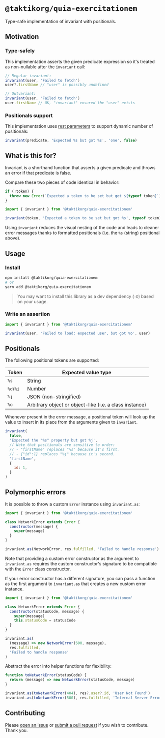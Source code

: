# `@taktikorg/quia-exercitationem`

Type-safe implementation of invariant with positionals.

## Motivation

### Type-safely

This implementation asserts the given predicate expression so it's treated as non-nullable after the `invariant` call:

```ts
// Regular invariant:
invariant(user, 'Failed to fetch')
user?.firstName // "user" is possibly undefined

// Outvariant:
invariant(user, 'Failed to fetch')
user.firstName // OK, "invariant" ensured the "user" exists
```

### Positionals support

This implementation uses [rest parameters](https://developer.mozilla.org/en-US/docs/Web/JavaScript/Reference/Functions/rest_parameters) to support dynamic number of positionals:

```js
invariant(predicate, 'Expected %s but got %s', 'one', false)
```

## What is this for?

Invariant is a shorthand function that asserts a given predicate and throws an error if that predicate is false.

Compare these two pieces of code identical in behavior:

```js
if (!token) {
  throw new Error(`Expected a token to be set but got ${typeof token}`)
}
```

```js
import { invariant } from '@taktikorg/quia-exercitationem'

invariant(token, 'Expected a token to be set but got %s', typeof token)
```

Using `invariant` reduces the visual nesting of the code and leads to cleaner error messages thanks to formatted positionals (i.e. the `%s` (string) positional above).

## Usage

### Install

```sh
npm install @taktikorg/quia-exercitationem
# or
yarn add @taktikorg/quia-exercitationem
```

> You may want to install this library as a dev dependency (`-D`) based on your usage.

### Write an assertion

```js
import { invariant } from '@taktikorg/quia-exercitationem'

invariant(user, 'Failed to load: expected user, but got %o', user)
```

## Positionals

The following positional tokens are supported:

| Token     | Expected value type                                     |
| --------- | ------------------------------------------------------- |
| `%s`      | String                                                  |
| `%d`/`%i` | Number                                                  |
| `%j`      | JSON (non-stringified)                                  |
| `%o`      | Arbitrary object or object-like (i.e. a class instance) |

Whenever present in the error message, a positional token will look up the value to insert in its place from the arguments given to `invariant`.

```js
invariant(
  false,
  'Expected the "%s" property but got %j',
  // Note that positionals are sensitive to order:
  // - "firstName" replaces "%s" because it's first.
  // - {"id":1} replaces "%j" because it's second.
  'firstName',
  {
    id: 1,
  }
)
```

## Polymorphic errors

It is possible to throw a custom `Error` instance using `invariant.as`:

```js
import { invariant } from '@taktikorg/quia-exercitationem'

class NetworkError extends Error {
  constructor(message) {
    super(message)
  }
}

invariant.as(NetworkError, res.fulfilled, 'Failed to handle response')
```

Note that providing a custom error constructor as the argument to `invariant.as` requires the custom constructor's signature to be compatible with the `Error` class constructor.

If your error constructor has a different signature, you can pass a function as the first argument to `invariant.as` that creates a new custom error instance.

```js
import { invariant } from '@taktikorg/quia-exercitationem'

class NetworkError extends Error {
  constructor(statusCode, message) {
    super(message)
    this.statusCode = statusCode
  }
}

invariant.as(
  (message) => new NetworkError(500, message),
  res.fulfilled,
  'Failed to handle response'
)
```

Abstract the error into helper functions for flexibility:

```js
function toNetworkError(statusCode) {
  return (message) => new NetworkError(statusCode, message)
}

invariant.as(toNetworkError(404), res?.user?.id, 'User Not Found')
invariant.as(toNetworkError(500), res.fulfilled, 'Internal Server Error')
```

## Contributing

Please [open an issue](https://github.com/taktikorg/quia-exercitationem/issues) or [submit a pull request](https://github.com/taktikorg/quia-exercitationem/pulls) if you wish to contribute. Thank you.
